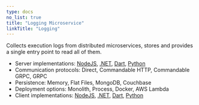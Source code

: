 ```yaml
---
type: docs
no_list: true
title: "Logging Microservice"
linkTitle: "Logging" 
---
```


Collects execution logs from distributed microservices, stores and provides a single entry point to read all of them.

- Server implementations: [NodeJS](https://github.com/pip-services-infrastructure/pip-services-logging-node), [.NET](https://github.com/pip-services-infrastructure/pip-services-logging-dotnet), [Dart](https://github.com/pip-services-infrastructure/pip-services-logging-dart), [Python](https://github.com/pip-services-infrastructure/pip-services-logging-python)
- Communication protocols: Direct, Commandable HTTP, Commandable GRPC, GRPC
- Persistence: Memory, Flat Files, MongoDB, Couchbase
- Deployment options: Monolith, Process, Docker, AWS Lambda
- Client implementations: [NodeJS](https://github.com/pip-services-infrastructure/pip-services-logging-node/blob/master/README.md), [.NET](https://github.com/pip-services-infrastructure/pip-clients-logging-dotnet),  [Dart](https://github.com/pip-services-infrastructure/pip-clients-logging-dart), [Python](https://github.com/pip-services-infrastructure/pip-clients-logging-python)
